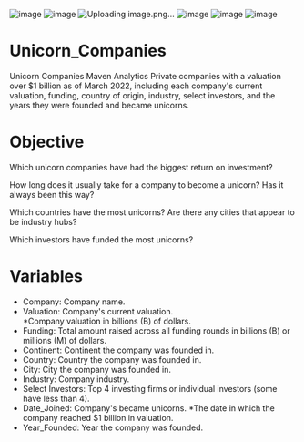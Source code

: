 ![image](https://github.com/Dorothywimberly/Unicorn_Companies/assets/131917095/429e1c63-1228-4f7e-8ad8-5b9c035e60fa) ![image](https://github.com/Dorothywimberly/Unicorn_Companies/assets/131917095/742f12b4-4ad5-456c-9136-92f64933ba7d) ![Uploading image.png…]()
![image](https://github.com/Dorothywimberly/Unicorn_Companies/assets/131917095/429e1c63-1228-4f7e-8ad8-5b9c035e60fa) ![image](https://github.com/Dorothywimberly/Unicorn_Companies/assets/131917095/742f12b4-4ad5-456c-9136-92f64933ba7d) ![image](https://github.com/Dorothywimberly/Unicorn_Companies/assets/131917095/8886d547-b035-43d2-b45c-31f273fa06cb) 


# Unicorn_Companies


Unicorn Companies Maven Analytics
Private companies with a valuation over $1 billion as of March 2022, including each company's current valuation, funding, country of origin, industry, select investors, and the years they were founded and became unicorns.

# Objective

Which unicorn companies have had the biggest return on investment?

How long does it usually take for a company to become a unicorn? Has it always been this way?

Which countries have the most unicorns? Are there any cities that appear to be industry hubs?

Which investors have funded the most unicorns?

# Variables

- Company: Company name.
- Valuation: Company's current valuation.                    	
 *Company valuation in billions (B) of dollars.
- Funding: Total amount raised across all funding rounds in billions (B) or millions (M) of dollars.
- Continent: Continent the company was founded in.
- Country: Country the company was founded in.
- City: City the company was founded in.
- Industry: Company industry.
- Select Investors: Top 4 investing firms or individual investors (some have less than 4).
- Date_Joined: Company's became unicorns.
  *The date in which the company reached $1 billion in valuation.
- Year_Founded: Year the company was founded.

